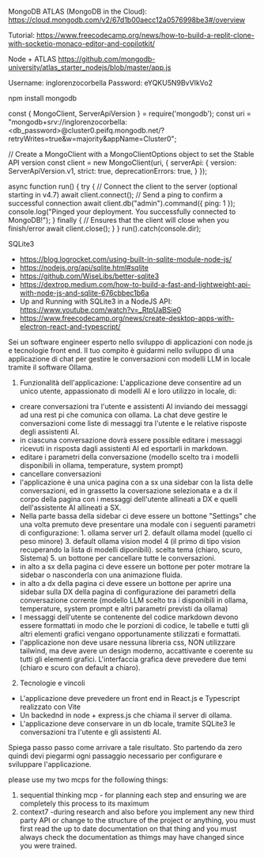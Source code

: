 MongoDB ATLAS (MongoDB in the Cloud):
https://cloud.mongodb.com/v2/67d1b00aecc12a0576998be3#/overview

Tutorial:
https://www.freecodecamp.org/news/how-to-build-a-replit-clone-with-socketio-monaco-editor-and-copilotkit/

Node + ATLAS
https://github.com/mongodb-university/atlas_starter_nodejs/blob/master/app.js

Username: inglorenzocorbella 
Password: eYQKU5N9BvVIkVo2

npm install mongodb


const { MongoClient, ServerApiVersion } = require('mongodb');
const uri = "mongodb+srv://inglorenzocorbella:<db_password>@cluster0.peifq.mongodb.net/?retryWrites=true&w=majority&appName=Cluster0";

// Create a MongoClient with a MongoClientOptions object to set the Stable API version
const client = new MongoClient(uri, {
  serverApi: {
    version: ServerApiVersion.v1,
    strict: true,
    deprecationErrors: true,
  }
});

async function run() {
  try {
    // Connect the client to the server	(optional starting in v4.7)
    await client.connect();
    // Send a ping to confirm a successful connection
    await client.db("admin").command({ ping: 1 });
    console.log("Pinged your deployment. You successfully connected to MongoDB!");
  } finally {
    // Ensures that the client will close when you finish/error
    await client.close();
  }
}
run().catch(console.dir);


SQLite3
- https://blog.logrocket.com/using-built-in-sqlite-module-node-js/
- https://nodejs.org/api/sqlite.html#sqlite
- https://github.com/WiseLibs/better-sqlite3
- https://dextrop.medium.com/how-to-build-a-fast-and-lightweight-api-with-node-js-and-sqlite-676cbbec1b6a
- Up and Running with SQLite3 in a NodeJS API: https://www.youtube.com/watch?v=_RtpUaBSie0
- https://www.freecodecamp.org/news/create-desktop-apps-with-electron-react-and-typescript/


Sei un software engineer esperto nello sviluppo di applicazioni con node.js e tecnologie front end. Il tuo compito è guidarmi nello sviluppo di una applicazione di chat per gestire le conversazioni con modelli LLM in locale tramite il software Ollama. 

1. Funzionalità dell'applicazione:
L'applicazione deve consentire ad un unico utente, appassionato di modelli AI e loro utilizzo in locale, di:
- creare conversazioni tra l'utente e assistenti AI inviando dei messaggi ad una rest pi che comunica con ollama. La chat deve gestire le conversazioni come liste di messaggi tra l'utente e le relative risposte degli assistenti AI.
- in ciascuna conversazione dovrà essere possible editare i messaggi ricevuti in risposta dagli assistenti AI ed esportarli in markdown. 
- editare i parametri della conversazione (modello scelto tra i modelli disponibili in ollama, temperature, system prompt)
- cancellare conversazioni
- l'applicazione è una unica pagina con a sx una sidebar con la lista delle conversazioni, ed in grassetto la coversazione selezionata e a dx il corpo della pagina con i messaggi dell'utente allineati a DX e quelli dell'assistente AI allineati a SX.
- Nella parte bassa della sidebar ci deve essere un bottone "Settings" che una volta premuto deve presentare una modale con i seguenti parametri di configurazione: 1. ollama server url 2. default ollama model (quello ci peso minore) 3. default ollama vision model 4 (il primo di tipo vision recuperando la lista di modelli diponibili). scelta tema (chiaro, scuro, Sistema) 5. un bottone per cancellare tutte le conversazioni.
- in alto a sx della pagina ci deve essere un bottone per poter motrare la sidebar o nasconderla con una animazione fluida.
- in alto a dx della pagina ci deve essere un bottone per aprire una sidebar sulla DX della pagina di configurazione dei parametri della conversazione corrente (modello LLM scelto tra i disponibili in ollama, temperature, system prompt e altri parametri previsti da ollama) 
- I messaggi dell'utente se contenente del codice markdown devono essere formattati in modo che le porzioni di codice, le tabelle e tutti gli altri elementi grafici vengano opportunamente stilizzati e formattati.
- l'applicazione non deve usare nessuna libreria css, NON utilizzare tailwind, ma deve avere un design moderno, accattivante  e coerente su tutti gli elementi grafici. L'interfaccia grafica deve prevedere due temi (chiaro e scuro con default a chiaro).

2. Tecnologie e vincoli
- L'applicazione deve prevedere un front end in React.js e Typescript realizzato con Vite 
- Un backednd in node + express.js che chiama il server di ollama.
- L'applicazione deve conservare in un db locale, tramite SQLite3 le conversazioni tra l'utente e gli assistenti AI.

Spiega passo passo come arrivare a tale risultato. Sto partendo da zero quindi devi piegarmi ogni passaggio necessario per configurare e sviluppare l'applicazione.



please use my two mcps for the following things:
1. sequential thinking mcp - for planning each step and ensuring we are completely this process to its maximum
2. context7 -during research and also before you implement any new third party API or change to the structure of the project or anything, you must first read the up to date documentation on that thing and you must always check the documentation as thimgs may have changed since you were trained.




